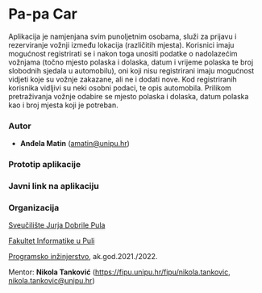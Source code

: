 # Pa-pa Car

Aplikacija je namjenjana svim punoljetnim osobama, služi za prijavu i rezerviranje vožnji između lokacija (različitih mjesta). Korisnici imaju mogućnost registrirati se i nakon toga unositi podatke o nadolazećim vožnjama (točno mjesto polaska i dolaska, datum i vrijeme polaska te broj slobodnih sjedala u automobilu), oni koji nisu registrirani imaju mogućnost vidjeti koje su vožnje zakazane, ali ne i dodati nove. Kod registriranih korisnika vidljivi su neki osobni podaci, te opis automobila. Prilikom pretraživanja vožnje odabire se mjesto polaska i dolaska, datum polaska kao i broj mjesta koji je potreban. 

### **Autor**

- **Anđela Matin** (amatin@unipu.hr)

### **Prototip aplikacije**

### **Javni link na aplikaciju**

### **Organizacija**

[Sveučilište Jurja Dobrile Pula](https://www.unipu.hr)

[Fakultet Informatike u Puli](https://fipu.unipu.hr)

[Programsko inžinjerstvo](ntankovic.unipu.hr/pi), ak.god.2021./2022.

Mentor: **Nikola Tanković** (https://fipu.unipu.hr/fipu/nikola.tankovic, 	nikola.tankovic@unipu.hr)